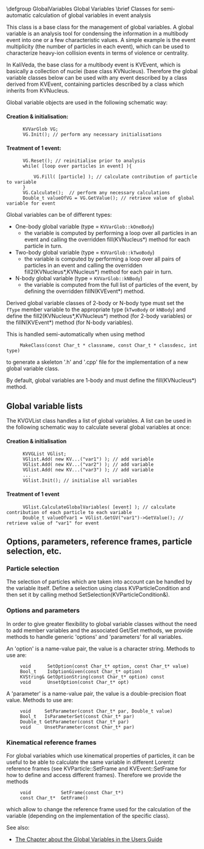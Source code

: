 \defgroup GlobalVariables Global Variables
\brief Classes for semi-automatic calculation of global variables in event analysis

This class is a base class for the management of global variables.
A global variable is an analysis tool for condensing the information in a multibody event into one or a few
characteristic values. A simple example is the event multiplicity (the number of particles in each event),
which can be used to characterize heavy-ion collision events in terms of violence or centrality.

In KaliVeda, the base class for a multibody event is KVEvent, which is basically a collection of
nuclei (base class KVNucleus). Therefore the global variable classes below can be used with any
event described by a class derived from KVEvent, containing particles described by a class which
inherits from KVNucleus.

Global variable objects are used in the following schematic way:

#### Creation & initialisation:

~~~~~~~~~~~~{.cpp}
      KVVarGlob VG;
      VG.Init(); // perform any necessary initialisations
~~~~~~~~~~~~

#### Treatment of 1 event:

~~~~~~~~~~~~{.cpp}
      VG.Reset(); // reinitialise prior to analysis
      while( [loop over particles in event] ){

          VG.Fill( [particle] ); // calculate contribution of particle to variable
      }
      VG.Calculate();  // perform any necessary calculations
      Double_t valueOfVG = VG.GetValue(); // retrieve value of global variable for event
~~~~~~~~~~~~

Global variables can be of different types:

 - One-body global variable  (type = `KVVarGlob::kOneBody`)
    - the variable is computed by performing a loop over all particles in an event
      and calling the overridden fill(KVNucleus*) method for each particle in turn.
 - Two-body global variable  (type = `KVVarGlob::kTwoBody`)
    - the variable is computed by performing a loop over all pairs of particles in an event
      and calling the overridden fill2(KVNucleus*,KVNucleus*) method for each pair in turn.
 - N-body global variable (type = `KVVarGlob::kNBody`)
    - the variable is computed from the full list of particles of the event, by defining
      the overridden fillN(KVEvent*) method.

Derived global variable classes of 2-body or N-body type must set the `fType` member variable
to the appropriate type (`kTwoBody` or `kNBody`) and define the fill2(KVNucleus*,KVNucleus*)
method (for 2-body variables) or the fillN(KVEvent*) method (for N-body variables).

This is handled semi-automatically when using method

~~~~~~~~~~~~{.cpp}
     MakeClass(const Char_t * classname, const Char_t * classdesc, int type)
~~~~~~~~~~~~

to generate a skeleton '.h' and '.cpp' file for the implementation of a new global variable class.

By default, global variables are 1-body and must define the fill(KVNucleus*) method.

## Global variable lists
The KVGVList class handles a list of global variables. A list can be used in the following
schematic way to calculate several global variables at once:

#### Creation & initialisation

~~~~~~~~~~~~{.cpp}
      KVVGList VGlist;
      VGlist.Add( new KV...("var1") ); // add variable
      VGlist.Add( new KV...("var2") ); // add variable
      VGlist.Add( new KV...("var3") ); // add variable
      ...
      VGlist.Init(); // initialise all variables
~~~~~~~~~~~~

#### Treatment of 1 event

~~~~~~~~~~~~{.cpp}
      VGlist.CalculateGlobalVariables( [event] ); // calculate contribution of each particle to each variable
      Double_t valueOfvar1 = VGlist.GetGV("var1")->GetValue(); // retrieve value of "var1" for event
~~~~~~~~~~~~

## Options, parameters, reference frames, particle selection, etc.
### Particle selection
The selection of particles which are taken into account can be handled by the variable
itself. Define a selection using class KVParticleCondition and then set it by calling
method SetSelection(KVParticleCondition&).

### Options and parameters
In order to give greater flexibility to global variable classes without the need to add
member variables and the associated Get/Set methods, we provide methods to handle
generic 'options' and 'parameters' for all variables.

An 'option' is a name-value pair, the value is a character string. Methods to use are:

~~~~~~~~~~~{.cpp}
     void      SetOption(const Char_t* option, const Char_t* value)
     Bool_t    IsOptionGiven(const Char_t* option)
     KVString& GetOptionString(const Char_t* option) const
     void      UnsetOption(const Char_t* opt)
~~~~~~~~~~~

A 'parameter' is a name-value pair, the value is a double-precision float value. Methods to use are:

~~~~~~~~~~~{.cpp}
     void     SetParameter(const Char_t* par, Double_t value)
     Bool_t   IsParameterSet(const Char_t* par)
     Double_t GetParameter(const Char_t* par)
     void     UnsetParameter(const Char_t* par)
~~~~~~~~~~~

### Kinematical reference frames
For global variables which use kinematical properties of particles, it can be useful to be
able to calculate the same variable in different Lorentz reference frames (see KVParticle::SetFrame
and KVEvent::SetFrame for how to define and access different frames). Therefore we
provide the methods

~~~~~~~~~~~{.cpp}
     void           SetFrame(const Char_t*)
     const Char_t*  GetFrame()
~~~~~~~~~~~

which allow to change the reference frame used for the calculation of the variable
(depending on the implementation of the specific class).

 See also:

  - [The Chapter about the Global Variables in the Users Guide](http://indra.in2p3.fr/kaliveda/UsersGuide/globalvariables.html)
